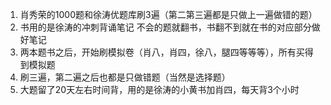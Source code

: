 1. 肖秀荣的1000题和徐涛优题库刷3遍（第二第三遍都是只做上一遍做错的题）
2. 书用的是徐涛的冲刺背诵笔记 不会的题就翻书，书翻不到就在书的对应部分做好笔记
3. 两本题书之后，开始刷模拟卷（肖八，肖四，徐八，腿四等等等），所有买得到模拟题
4. 刷三遍，第二遍之后也都是只做错题（当然是选择题）
5. 大题留了20天左右时间背，用的是徐涛的小黄书加肖四，每天背3个小时
